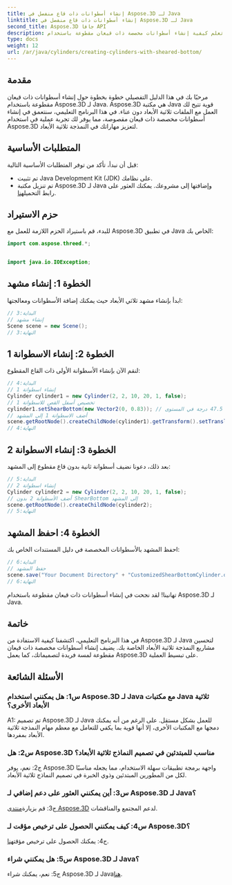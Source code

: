 ```yaml
---
title: إنشاء أسطوانات ذات قاع منفصل في Aspose.3D لـ Java
linktitle: إنشاء أسطوانات ذات قاع منفصل في Aspose.3D لـ Java
second_title: Aspose.3D جافا API
description: تعلم كيفية إنشاء أسطوانات مخصصة ذات قيعان مقطوعة باستخدام Aspose.3D لـ Java. ارفع مهاراتك في تصميم النماذج ثلاثية الأبعاد باستخدام هذا الدليل المفصّل خطوة بخطوة.
type: docs
weight: 12
url: /ar/java/cylinders/creating-cylinders-with-sheared-bottom/
---
```

## مقدمة

مرحبًا بك في هذا الدليل التفصيلي خطوة بخطوة حول إنشاء أسطوانات ذات قيعان مقطوعة باستخدام Aspose.3D لـ Java. Aspose.3D هي مكتبة Java قوية تتيح لك العمل مع الملفات ثلاثية الأبعاد دون عناء. في هذا البرنامج التعليمي، سنتعمق في إنشاء أسطوانات مخصصة ذات قيعان مقصوصة، مما يوفر لك تجربة عملية في استخدام Aspose.3D لتعزيز مهاراتك في النمذجة ثلاثية الأبعاد.

## المتطلبات الأساسية

قبل أن نبدأ، تأكد من توفر المتطلبات الأساسية التالية:
- تم تثبيت Java Development Kit (JDK) على نظامك.
-  تم تنزيل مكتبة Aspose.3D لـ Java وإضافتها إلى مشروعك. يمكنك العثور على رابط التحميل[هنا](https://releases.aspose.com/3d/java/).

## حزم الاستيراد

للبدء، قم باستيراد الحزم اللازمة للعمل مع Aspose.3D في تطبيق Java الخاص بك:
```java
import com.aspose.threed.*;


import java.io.IOException;
```

## الخطوة 1: إنشاء مشهد

ابدأ بإنشاء مشهد ثلاثي الأبعاد حيث يمكنك إضافة الأسطوانات ومعالجتها:
```java
// البداية:3
// إنشاء مشهد
Scene scene = new Scene();
// النهاية:3
```

## الخطوة 2: إنشاء الاسطوانة 1

لنقم الآن بإنشاء الأسطوانة الأولى ذات القاع المقطوع:
```java
// البداية:4
// إنشاء اسطوانة 1
Cylinder cylinder1 = new Cylinder(2, 2, 10, 20, 1, false);
// تخصيص أسفل القص للاسطوانة 1
cylinder1.setShearBottom(new Vector2(0, 0.83)); // القص 47.5 درجة في المستوى xy (المحور z)
// أضف الاسطوانة 1 إلى المشهد
scene.getRootNode().createChildNode(cylinder1).getTransform().setTranslation(10, 0, 0);
// النهاية:4
```

## الخطوة 3: إنشاء الاسطوانة 2

بعد ذلك، دعونا نضيف أسطوانة ثانية بدون قاع مقطوع إلى المشهد:
```java
// البداية:5
// إنشاء اسطوانة 2
Cylinder cylinder2 = new Cylinder(2, 2, 10, 20, 1, false);
// أضف الأسطوانة 2 بدون ShearBottom إلى المشهد
scene.getRootNode().createChildNode(cylinder2);
// النهاية:5
```

## الخطوة 4: احفظ المشهد

احفظ المشهد بالأسطوانات المخصصة في دليل المستندات الخاص بك:
```java
// البداية:6
// حفظ المشهد
scene.save("Your Document Directory" + "CustomizedShearBottomCylinder.obj", FileFormat.WAVEFRONTOBJ);
// النهاية:6
```

تهانينا! لقد نجحت في إنشاء أسطوانات ذات قيعان مقطوعة باستخدام Aspose.3D لـ Java.

## خاتمة

في هذا البرنامج التعليمي، اكتشفنا كيفية الاستفادة من Aspose.3D لـ Java لتحسين مشاريع النمذجة ثلاثية الأبعاد الخاصة بك. يضيف إنشاء أسطوانات مخصصة ذات قيعان مقطوعة لمسة فريدة لتصميماتك، كما يعمل Aspose.3D على تبسيط العملية.

## الأسئلة الشائعة

### س1: هل يمكنني استخدام Aspose.3D لـ Java مع مكتبات Java ثلاثية الأبعاد الأخرى؟

A1: تم تصميم Aspose.3D لـ Java للعمل بشكل مستقل. على الرغم من أنه يمكنك دمجها مع المكتبات الأخرى، إلا أنها قوية بما يكفي للتعامل مع معظم مهام النمذجة ثلاثية الأبعاد بمفردها.

### س2: هل Aspose.3D مناسب للمبتدئين في تصميم النماذج ثلاثية الأبعاد؟

ج2: نعم، يوفر Aspose.3D واجهة برمجة تطبيقات سهلة الاستخدام، مما يجعله مناسبًا لكل من المطورين المبتدئين وذوي الخبرة في تصميم النماذج ثلاثية الأبعاد.

### س3: أين يمكنني العثور على دعم إضافي لـ Aspose.3D لـ Java؟

 ج3: قم بزيارة[منتدى Aspose.3D](https://forum.aspose.com/c/3d/18) لدعم المجتمع والمناقشات.

### س4: كيف يمكنني الحصول على ترخيص مؤقت لـ Aspose.3D؟

 ج4: يمكنك الحصول على ترخيص مؤقت[هنا](https://purchase.aspose.com/temporary-license/).

### س5: هل يمكنني شراء Aspose.3D لـ Java؟

 ج5: نعم، يمكنك شراء Aspose.3D لـ Java[هنا](https://purchase.aspose.com/buy).